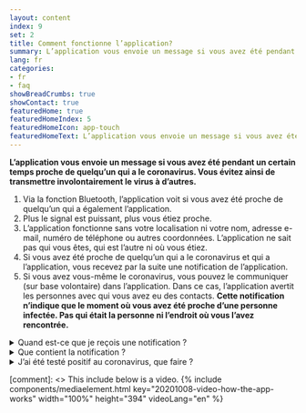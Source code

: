 ```yaml
---
layout: content
index: 9
set: 2
title: Comment fonctionne l’application?
summary: L’application vous envoie un message si vous avez été pendant un certain temps proche de quelqu’un qui a le coronavirus.
lang: fr
categories:
- fr
- faq
showBreadCrumbs: true
showContact: true
featuredHome: true
featuredHomeIndex: 5
featuredHomeIcon: app-touch
featuredHomeText: L’application vous envoie un message si vous avez été pendant un certain temps proche de quelqu’un qui a le coronavirus.
---
```

**L’application vous envoie un message si vous avez été pendant un certain temps proche de quelqu’un qui a le coronavirus. Vous évitez ainsi de transmettre involontairement le virus à d’autres.**

<div class="md-timeline" markdown="1">

1. Via la fonction Bluetooth, l’application voit si vous avez été proche de quelqu’un qui a également l’application.
2. Plus le signal est puissant, plus vous étiez proche.
3. L’application fonctionne sans votre localisation ni votre nom, adresse e-mail, numéro de téléphone ou autres coordonnées. L’application ne sait pas qui vous êtes, qui est l’autre ni où vous étiez.
4. Si vous avez été proche de quelqu’un qui a le coronavirus et qui a l’application, vous recevez par la suite une notification de l’application.
5. Si vous avez vous-même le coronavirus, vous pouvez le communiquer (sur base volontaire) dans l’application. Dans ce cas, l’application avertit les personnes avec qui vous avez eu des contacts. **Cette notification n’indique que le moment où vous avez été proche d’une personne infectée. Pas qui était la personne ni l’endroit où vous l’avez rencontrée.**

</div>

<details>
   <summary>Quand est-ce que je reçois une notification ?</summary>
   <div markdown="1">

Si vous êtes testé(e) positif/positive au coronavirus, vous pouvez l’indiquer sur base volontaire dans l’application, en collaboration avec le GGD. Si un employé du GGD vous appelle pour vous communiquer le résultat du test, il vous demandera aussi si vous voulez avertir les autres par le biais de l’application. Si vous optez pour cette possibilité, le destinataire ne voit pas qui vous êtes ni où vous avez été en contact. En ce qui concerne la notification, c'est vous qui décidez, elle n’est pas obligatoire et ne se fait pas automatiquement.

</div>
</details>

<details>
<summary>Que contient la notification ?</summary>
<div markdown="1">

La notification indique le nombre de jours qui se sont écoulés depuis que vous avez été proche de quelqu’un qui s’est avéré ensuite avoir le coronavirus. On ne sait pas de qui il s’agit ni exactement où et quand.

- Vous pouvez vous faire tester immédiatement après une notification, même si vous n'avez pas de symptômes. Toutes les informations à ce sujet se trouvent dans la communication que vous recevez de l’application CoronaMelder.
- Vous avez des symptômes graves ou vous êtes dans une catégorie à risques ? Appelez votre médecin traitant.

</div>
</details>

<details>
<summary>J’ai été testé positif au coronavirus, que faire ?</summary>
<div markdown="1">

Si vous êtes testé(e) positif/positive au coronavirus, vous pouvez l’indiquer sur base volontaire dans l’application, en collaboration avec le GGD. Vous pouvez ainsi avertir les autres. Le destinataire ne voit pas qui vous êtes ni où vous avez été en contact. En ce qui concerne la notification, c'est vous qui décidez, elle n’est pas obligatoire et ne se fait pas automatiquement.

</div>
</details>

[comment]: <> This include below is a video.
{% include components/mediaelement.html key="20201008-video-how-the-app-works" width="100%" height="394"  videoLang="en" %}
